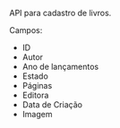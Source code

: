 API para cadastro de livros.

Campos:
 - ID
 - Autor
 - Ano de lançamentos
 - Estado
 - Páginas
 - Editora
 - Data de Criação
 - Imagem
